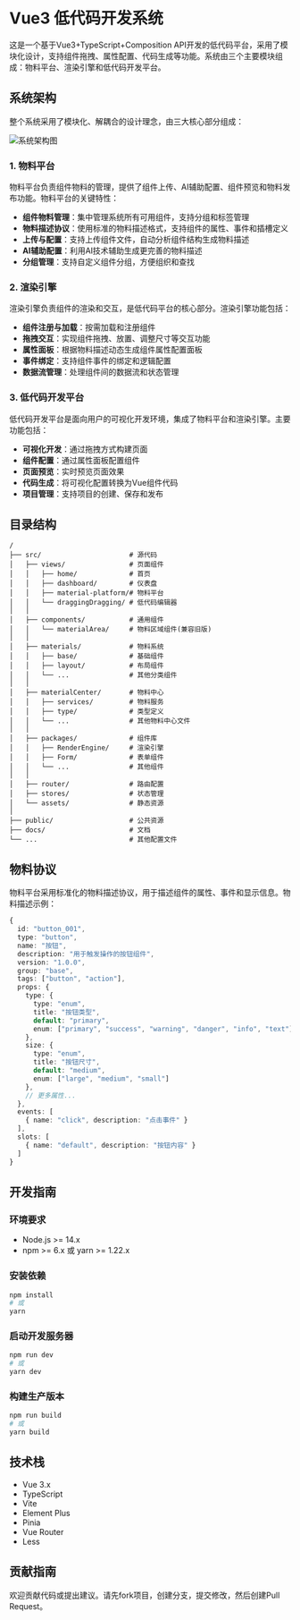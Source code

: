 # Vue3 低代码开发系统

这是一个基于Vue3+TypeScript+Composition API开发的低代码平台，采用了模块化设计，支持组件拖拽、属性配置、代码生成等功能。系统由三个主要模块组成：物料平台、渲染引擎和低代码开发平台。

## 系统架构

整个系统采用了模块化、解耦合的设计理念，由三大核心部分组成：

![系统架构图](./docs/images/architecture.png)

### 1. 物料平台

物料平台负责组件物料的管理，提供了组件上传、AI辅助配置、组件预览和物料发布功能。物料平台的关键特性：

- **组件物料管理**：集中管理系统所有可用组件，支持分组和标签管理
- **物料描述协议**：使用标准的物料描述格式，支持组件的属性、事件和插槽定义
- **上传与配置**：支持上传组件文件，自动分析组件结构生成物料描述
- **AI辅助配置**：利用AI技术辅助生成更完善的物料描述
- **分组管理**：支持自定义组件分组，方便组织和查找

### 2. 渲染引擎

渲染引擎负责组件的渲染和交互，是低代码平台的核心部分。渲染引擎功能包括：

- **组件注册与加载**：按需加载和注册组件
- **拖拽交互**：实现组件拖拽、放置、调整尺寸等交互功能
- **属性面板**：根据物料描述动态生成组件属性配置面板
- **事件绑定**：支持组件事件的绑定和逻辑配置
- **数据流管理**：处理组件间的数据流和状态管理

### 3. 低代码开发平台

低代码开发平台是面向用户的可视化开发环境，集成了物料平台和渲染引擎。主要功能包括：

- **可视化开发**：通过拖拽方式构建页面
- **组件配置**：通过属性面板配置组件
- **页面预览**：实时预览页面效果
- **代码生成**：将可视化配置转换为Vue组件代码
- **项目管理**：支持项目的创建、保存和发布

## 目录结构

```
/
├── src/                      # 源代码
│   ├── views/                # 页面组件
│   │   ├── home/             # 首页
│   │   ├── dashboard/        # 仪表盘
│   │   ├── material-platform/# 物料平台
│   │   └── draggingDragging/ # 低代码编辑器
│   │
│   ├── components/           # 通用组件
│   │   └── materialArea/     # 物料区域组件(兼容旧版)
│   │
│   ├── materials/            # 物料系统
│   │   ├── base/             # 基础组件
│   │   ├── layout/           # 布局组件
│   │   └── ...               # 其他分类组件
│   │
│   ├── materialCenter/       # 物料中心
│   │   ├── services/         # 物料服务
│   │   ├── type/             # 类型定义
│   │   └── ...               # 其他物料中心文件
│   │
│   ├── packages/             # 组件库
│   │   ├── RenderEngine/     # 渲染引擎
│   │   ├── Form/             # 表单组件
│   │   └── ...               # 其他组件
│   │
│   ├── router/               # 路由配置
│   ├── stores/               # 状态管理
│   └── assets/               # 静态资源
│
├── public/                   # 公共资源
├── docs/                     # 文档
└── ...                       # 其他配置文件
```

## 物料协议

物料平台采用标准化的物料描述协议，用于描述组件的属性、事件和显示信息。物料描述示例：

```typescript
{
  id: "button_001",
  type: "button",
  name: "按钮",
  description: "用于触发操作的按钮组件",
  version: "1.0.0",
  group: "base",
  tags: ["button", "action"],
  props: {
    type: {
      type: "enum",
      title: "按钮类型",
      default: "primary",
      enum: ["primary", "success", "warning", "danger", "info", "text"]
    },
    size: {
      type: "enum",
      title: "按钮尺寸",
      default: "medium",
      enum: ["large", "medium", "small"]
    },
    // 更多属性...
  },
  events: [
    { name: "click", description: "点击事件" }
  ],
  slots: [
    { name: "default", description: "按钮内容" }
  ]
}
```

## 开发指南

### 环境要求

- Node.js >= 14.x
- npm >= 6.x 或 yarn >= 1.22.x

### 安装依赖

```bash
npm install
# 或
yarn
```

### 启动开发服务器

```bash
npm run dev
# 或
yarn dev
```

### 构建生产版本

```bash
npm run build
# 或
yarn build
```

## 技术栈

- Vue 3.x
- TypeScript
- Vite
- Element Plus
- Pinia
- Vue Router
- Less

## 贡献指南

欢迎贡献代码或提出建议。请先fork项目，创建分支，提交修改，然后创建Pull Request。
